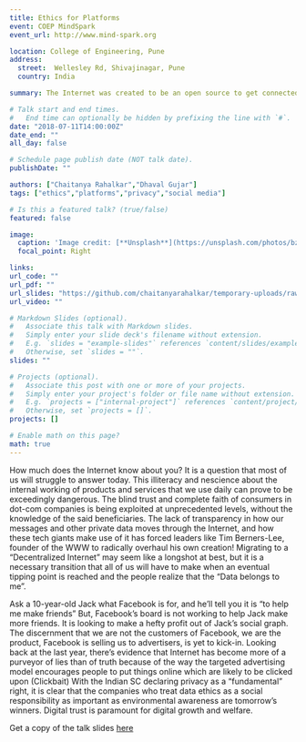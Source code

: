 ```yaml
---
title: Ethics for Platforms
event: COEP MindSpark
event_url: http://www.mind-spark.org

location: College of Engineering, Pune
address:
  street:  Wellesley Rd, Shivajinagar, Pune
  country: India

summary: The Internet was created to be an open source to get connected to the rest of the world, to share information and bring the world closer. Looking at how we have gone through these years, the Internet has just become a business model. The Internet community is getting wrongly influenced. The government of America has challenged the net neutrality principles.

# Talk start and end times.
#   End time can optionally be hidden by prefixing the line with `#`.
date: "2018-07-11T14:00:00Z"
date_end: ""
all_day: false

# Schedule page publish date (NOT talk date).
publishDate: ""

authors: ["Chaitanya Rahalkar","Dhaval Gujar"]
tags: ["ethics","platforms","privacy","social media"]

# Is this a featured talk? (true/false)
featured: false

image:
  caption: 'Image credit: [**Unsplash**](https://unsplash.com/photos/bzdhc5b3Bxs)'
  focal_point: Right

links: 
url_code: ""
url_pdf: ""
url_slides: "https://github.com/chaitanyarahalkar/temporary-uploads/raw/master/Ethics-Privacy.pdf"
url_video: ""

# Markdown Slides (optional).
#   Associate this talk with Markdown slides.
#   Simply enter your slide deck's filename without extension.
#   E.g. `slides = "example-slides"` references `content/slides/example-slides.md`.
#   Otherwise, set `slides = ""`.
slides: ""

# Projects (optional).
#   Associate this post with one or more of your projects.
#   Simply enter your project's folder or file name without extension.
#   E.g. `projects = ["internal-project"]` references `content/project/deep-learning/index.md`.
#   Otherwise, set `projects = []`.
projects: []

# Enable math on this page?
math: true
---
```



How much does the Internet know about you? It is a question that most of us will struggle to answer today. This illiteracy and nescience about the internal working of products and services that we use daily can prove to be exceedingly dangerous. The blind trust and complete faith of consumers in dot-com companies is being exploited at unprecedented levels, without the knowledge of the said beneficiaries. The lack of transparency in how our messages and other private data moves through the Internet, and how these tech giants make use of it has forced leaders like Tim Berners-Lee, founder of the WWW to radically overhaul his own creation! Migrating to a “Decentralized Internet” may seem like a longshot at best, but it is a necessary transition that all of us will have to make when an eventual tipping point is reached and the people realize that the “Data belongs to me”. 

Ask a 10-year-old Jack what Facebook is for, and he’ll tell you it is “to help me make friends”
But, Facebook’s board is not working to help Jack make more friends. It is looking to make a hefty profit out of Jack’s social graph. The discernment that we are not the customers of Facebook, we are the product, Facebook is selling us to advertisers, is yet to kick-in.
Looking back at the last year, there’s evidence that Internet has become more of a purveyor of lies than of truth because of the way the targeted advertising model encourages people to put things online which are likely to be clicked upon (Clickbait)
With the Indian SC declaring privacy as a “fundamental” right, it is clear that the companies who treat data ethics as a social responsibility as important as environmental awareness are tomorrow’s winners. Digital trust is paramount for digital growth and welfare.

Get a copy of the talk slides [here](https://github.com/chaitanyarahalkar/temporary-uploads/raw/master/Ethics-Privacy.pdf)
